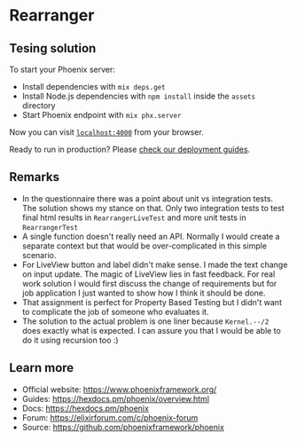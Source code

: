 # Rearranger

## Tesing solution

To start your Phoenix server:

  * Install dependencies with `mix deps.get`
  * Install Node.js dependencies with `npm install` inside the `assets` directory
  * Start Phoenix endpoint with `mix phx.server`

Now you can visit [`localhost:4000`](http://localhost:4000) from your browser.

Ready to run in production? Please [check our deployment guides](https://hexdocs.pm/phoenix/deployment.html).

## Remarks

  * In the questionnaire there was a point about unit vs integration tests. The solution shows my stance on that. Only two integration tests to test final html results in `RearrangerLiveTest` and more unit tests in `RearrangerTest`
  * A single function doesn't really need an API. Normally I would create a separate context but that would be over-complicated in this simple scenario.
  * For LiveView button and label didn't make sense. I made the text change on input update. The magic of LiveView lies in fast feedback. For real work solution I would first discuss the change of requirements but for job application I just wanted to show how I think it should be done.
  * That assignment is perfect for Property Based Testing but I didn't want to complicate the job of someone who evaluates it.
  * The solution to the actual problem is one liner because `Kernel.--/2` does exactly what is expected. I can assure you that I would be able to do it using recursion too :)

## Learn more

  * Official website: https://www.phoenixframework.org/
  * Guides: https://hexdocs.pm/phoenix/overview.html
  * Docs: https://hexdocs.pm/phoenix
  * Forum: https://elixirforum.com/c/phoenix-forum
  * Source: https://github.com/phoenixframework/phoenix
